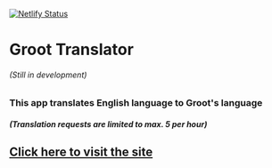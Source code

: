 [![Netlify Status](https://api.netlify.com/api/v1/badges/75631bfd-f1c7-4ecf-9ecc-e2cbfbb368c5/deploy-status)](https://app.netlify.com/sites/igroot/deploys)
# Groot Translator
###### (Still in development)
 
### This app translates English language to Groot's language

##### (Translation requests are limited to max. 5 per hour)

## [Click here to visit the site](https://igroot.netlify.app/)
